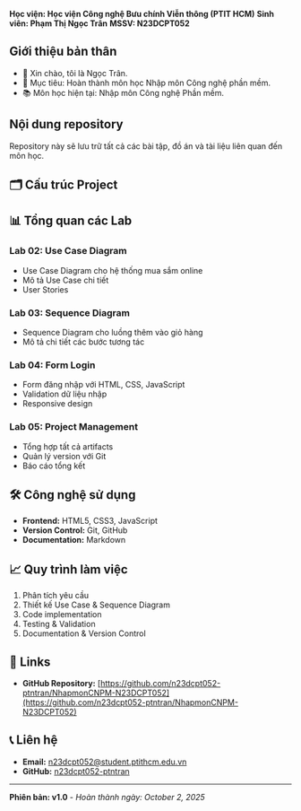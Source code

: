 **Học viện: Học viện Công nghệ Bưu chính Viễn thông (PTIT HCM)**
**Sinh viên: Phạm Thị Ngọc Trân**
**MSSV: N23DCPT052**

## Giới thiệu bản thân
- 👋 Xin chào, tôi là Ngọc Trân.
- 🎯 Mục tiêu: Hoàn thành môn học Nhập môn Công nghệ phần mềm.
- 📚 Môn học hiện tại: Nhập môn Công nghệ Phần mềm.

## Nội dung repository
Repository này sẽ lưu trữ tất cả các bài tập, đồ án và tài liệu liên quan đến môn học.

## 🗂️ Cấu trúc Project

## 📊 Tổng quan các Lab

### **Lab 02: Use Case Diagram**
- Use Case Diagram cho hệ thống mua sắm online
- Mô tả Use Case chi tiết
- User Stories

### **Lab 03: Sequence Diagram** 
- Sequence Diagram cho luồng thêm vào giỏ hàng
- Mô tả chi tiết các bước tương tác

### **Lab 04: Form Login**
- Form đăng nhập với HTML, CSS, JavaScript
- Validation dữ liệu nhập
- Responsive design

### **Lab 05: Project Management**
- Tổng hợp tất cả artifacts
- Quản lý version với Git
- Báo cáo tổng kết

## 🛠️ Công nghệ sử dụng
- **Frontend:** HTML5, CSS3, JavaScript
- **Version Control:** Git, GitHub
- **Documentation:** Markdown

## 📈 Quy trình làm việc
1. Phân tích yêu cầu
2. Thiết kế Use Case & Sequence Diagram
3. Code implementation
4. Testing & Validation
5. Documentation & Version Control

## 🔗 Links
- **GitHub Repository:** [https://github.com/n23dcpt052-ptntran/NhapmonCNPM-N23DCPT052](https://github.com/n23dcpt052-ptntran/NhapmonCNPM-N23DCPT052)

## 📞 Liên hệ
- **Email:** n23dcpt052@student.ptithcm.edu.vn
- **GitHub:** [n23dcpt052-ptntran](https://github.com/n23dcpt052-ptntran)

---

**Phiên bản: v1.0** - *Hoàn thành ngày: October 2, 2025*
